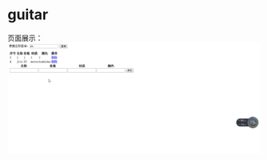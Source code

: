 # guitar

页面展示：
![Image text](https://github.com/wujin7788/guitar/blob/master/QQ%E5%9B%BE%E7%89%8720180617195350.png)
